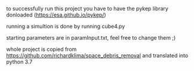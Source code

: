 to successfully run this project you have to have the pykep library donloaded (https://esa.github.io/pykep/)

running a simultion is done by running cube4.py

starting parameters are in paramInput.txt, feel free to change them ;)

whole project is copied from https://github.com/richardklima/space_debris_removal and translated into python 3.7
